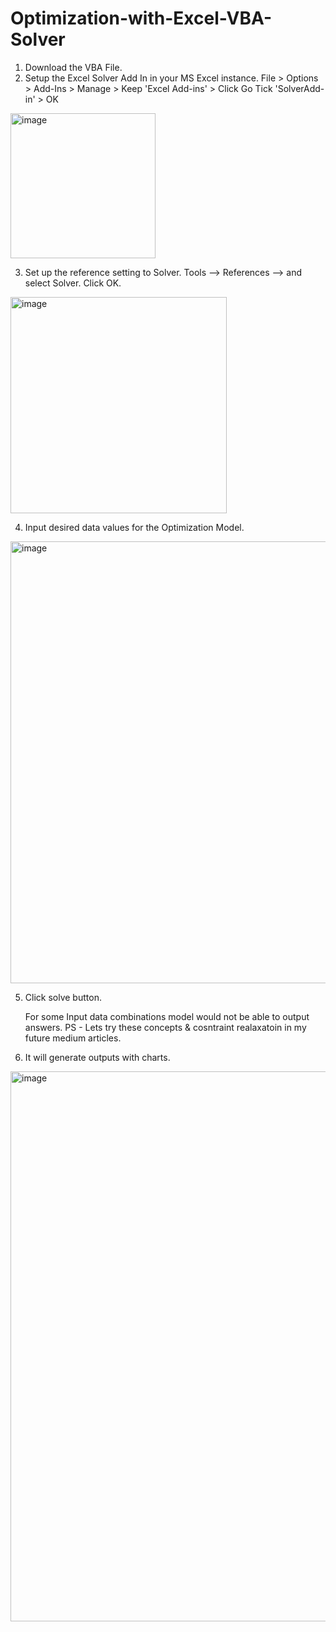 # Optimization-with-Excel-VBA-Solver

1. Download the VBA File.
2. Setup the Excel Solver Add In in your MS Excel instance.
   File > Options > Add-Ins > Manage > Keep 'Excel Add-ins' > Click Go
   Tick 'SolverAdd-in' > OK
<img width="232" alt="image" src="https://github.com/suresh-abeyweera/Optimization-with-Excel-VBA-Solver/assets/61721484/1d3d75f2-7ab7-4b86-873f-ede17e8e8ff9">

3. Set up the reference setting to Solver.
   Tools --> References --> and select Solver. Click OK.
  <img width="346" alt="image" src="https://github.com/suresh-abeyweera/Optimization-with-Excel-VBA-Solver/assets/61721484/c195e36a-0ebf-4805-8e2b-7390bb3fcd53">

4. Input desired data values for the Optimization Model.
<img width="707" alt="image" src="https://github.com/suresh-abeyweera/Optimization-with-Excel-VBA-Solver/assets/61721484/13e3b53f-7bb9-41e9-a64e-9682cd590de8">

5. Click solve button.
   
   For some Input data combinations model would not be able to output answers.
   PS - Lets try these concepts & cosntraint realaxatoin in my future medium articles.
 
6. It will generate outputs with charts.
   
<img width="880" alt="image" src="https://github.com/suresh-abeyweera/Optimization-with-Excel-VBA-Solver/assets/61721484/283370b7-f967-419b-a719-7f7724a348b7">

